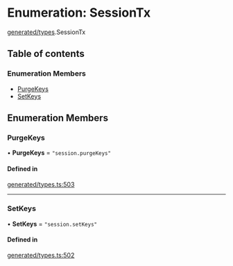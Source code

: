 # Enumeration: SessionTx

[generated/types](../wiki/generated.types).SessionTx

## Table of contents

### Enumeration Members

- [PurgeKeys](../wiki/generated.types.SessionTx#purgekeys)
- [SetKeys](../wiki/generated.types.SessionTx#setkeys)

## Enumeration Members

### PurgeKeys

• **PurgeKeys** = ``"session.purgeKeys"``

#### Defined in

[generated/types.ts:503](https://github.com/PolymeshAssociation/polymesh-sdk/blob/9a8715021/src/generated/types.ts#L503)

___

### SetKeys

• **SetKeys** = ``"session.setKeys"``

#### Defined in

[generated/types.ts:502](https://github.com/PolymeshAssociation/polymesh-sdk/blob/9a8715021/src/generated/types.ts#L502)
